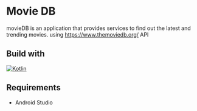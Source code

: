 # Movie DB

movieDB is an application that provides services to find out the latest and trending movies. using https://www.themoviedb.org/ API

## Build with

[![Kotlin](https://img.shields.io/badge/kotlin-lang-blue)](https://kotlinlang.org/)

## Requirements

- Android Studio



